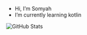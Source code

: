 - Hi, I’m Somyah
- I’m currently learning kotlin

  
![GitHub Stats](https://github-readme-stats.vercel.app/api?username=somyahAA&theme=radical)

